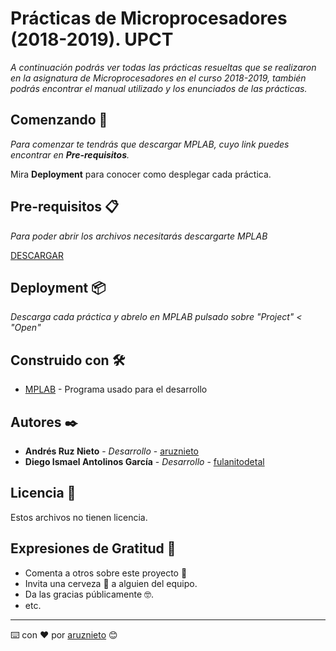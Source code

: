 # Prácticas de Microprocesadores (2018-2019). UPCT

_A continuación podrás ver todas las prácticas resueltas que se realizaron en la asignatura de Microprocesadores en el curso 2018-2019, también podrás encontrar el manual utilizado y los enunciados de las prácticas._

## Comenzando 🚀

_Para comenzar te tendrás que descargar MPLAB, cuyo link puedes encontrar en **Pre-requisitos**._

Mira **Deployment** para conocer como desplegar cada práctica.


## Pre-requisitos 📋

_Para poder abrir los archivos necesitarás descargarte MPLAB_

[DESCARGAR](https://drive.google.com/uc?id=1CCaOsCV3ncx_mjpr_NpzwHRj33mEM9y9&export=download&authuser=0)


## Deployment 📦

_Descarga cada práctica y abrelo en MPLAB pulsado sobre "Project" < "Open"_

## Construido con 🛠️

* [MPLAB](https://drive.google.com/uc?id=1CCaOsCV3ncx_mjpr_NpzwHRj33mEM9y9&export=download&authuser=0) - Programa usado para el desarrollo

## Autores ✒️

* **Andrés Ruz Nieto** - *Desarrollo* - [aruznieto](https://github.com/aruznieto)
* **Diego Ismael Antolinos García** - *Desarrollo* - [fulanitodetal](#fulanito-de-tal)

## Licencia 📄

Estos archivos no tienen licencia.

## Expresiones de Gratitud 🎁

* Comenta a otros sobre este proyecto 📢
* Invita una cerveza 🍺 a alguien del equipo. 
* Da las gracias públicamente 🤓.
* etc.



---
⌨️ con ❤️ por [aruznieto](https://github.com/aruznieto) 😊
